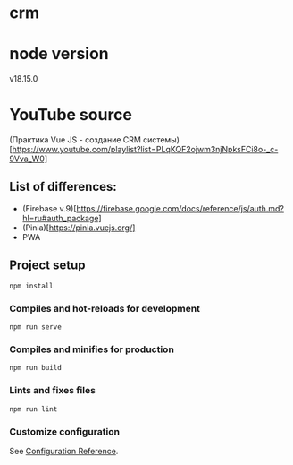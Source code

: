 # crm

# node version

v18.15.0

# YouTube source

(Практика Vue JS - создание CRM системы)[https://www.youtube.com/playlist?list=PLqKQF2ojwm3njNpksFCi8o-_c-9Vva_W0]

## List of differences:

- (Firebase v.9)[https://firebase.google.com/docs/reference/js/auth.md?hl=ru#auth_package]
- (Pinia)[https://pinia.vuejs.org/]
- PWA

## Project setup

```
npm install
```

### Compiles and hot-reloads for development

```
npm run serve
```

### Compiles and minifies for production

```
npm run build
```

### Lints and fixes files

```
npm run lint
```

### Customize configuration

See [Configuration Reference](https://cli.vuejs.org/config/).
